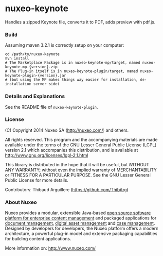 nuxeo-keynote
=============

Handles a zipped Keynote file, converts it to PDF, adds preview with pdf.js.

### Build

Assuming maven 3.2.1 is correctly setup on your computer:

    cd /path/to/nuxeo-keynote
    mvn install
    # The Marketplace Package is in nuxeo-keynote-mp/target, named nuxeo-keynote-mp-{version}.zip
    # The Plug-in itself is in nuxeo-keynote-plugin/target, named nuxeo-keynote-plugin-{version}.jar
    # (but using the MP makes things way easier for installation, de-installation server side)

### Details and Explanations
See the README file of `nuxeo-keynote-plugin`.

### License
(C) Copyright 2014 Nuxeo SA (http://nuxeo.com/) and others.
 
All rights reserved. This program and the accompanying materials
are made available under the terms of the GNU Lesser General Public License
(LGPL) version 2.1 which accompanies this distribution, and is available at
http://www.gnu.org/licenses/lgpl-2.1.html

This library is distributed in the hope that it will be useful,
but WITHOUT ANY WARRANTY; without even the implied warranty of
MERCHANTABILITY or FITNESS FOR A PARTICULAR PURPOSE. See the GNU
Lesser General Public License for more details.

Contributors:
    Thibaud Arguillere (https://github.com/ThibArg)

### About Nuxeo

Nuxeo provides a modular, extensible Java-based [open source software platform for enterprise content management](http://www.nuxeo.com/en/products/ep) and packaged applications for [document management](http://www.nuxeo.com/en/products/document-management), [digital asset management](http://www.nuxeo.com/en/products/dam) and [case management](http://www.nuxeo.com/en/products/case-management). Designed by developers for developers, the Nuxeo platform offers a modern architecture, a powerful plug-in model and extensive packaging capabilities for building content applications.

More information on: <http://www.nuxeo.com/>

